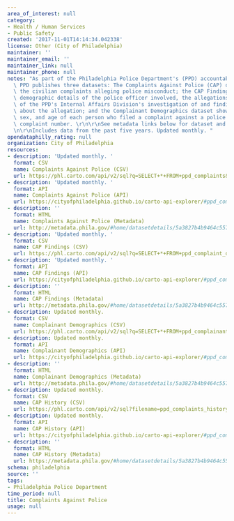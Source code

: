```yaml
---
area_of_interest: null
category:
- Health / Human Services
- Public Safety
created: '2017-11-01T14:14:34.042338'
license: Other (City of Philadelphia)
maintainer: ''
maintainer_email: ''
maintainer_link: null
maintainer_phone: null
notes: "As part of the Philadelphia Police Department's (PPD) accountability processes,\
  \ PPD publishes three datasets: The Complaints Against Police (CAP) dataset documents\
  \ the civilian complaints alleging police misconduct; the CAP Findings dataset provides\
  \ demographic details of the police officer involved, the allegations, and the status\
  \ of the PPD's Internal Affairs Division's investigation of and findings (if available)\
  \ about the allegation; and the Complainant Demographics dataset shows the race,\
  \ sex, and age of each person who filed a complaint against a police officer by\
  \ complaint number. \r\n\r\nSee metadata links below for dataset and field descriptions.\r\
  \n\r\nIncludes data from the past five years. Updated monthly. "
opendataphilly_rating: null
organization: City of Philadelphia
resources:
- description: 'Updated monthly. '
  format: CSV
  name: Complaints Against Police (CSV)
  url: https://phl.carto.com/api/v2/sql?q=SELECT+*+FROM+ppd_complaints&filename=ppd_complaints&format=csv&skipfields=cartodb_id,the_geom,the_geom_webmercator
- description: 'Updated monthly. '
  format: API
  name: Complaints Against Police (API)
  url: https://cityofphiladelphia.github.io/carto-api-explorer/#ppd_complaints
- description: ''
  format: HTML
  name: Complaints Against Police (Metadata)
  url: http://metadata.phila.gov/#home/datasetdetails/5a3827b4b9464c55711a0816/representationdetails/5a3827dbb954635579423e0f/
- description: 'Updated monthly. '
  format: CSV
  name: CAP Findings (CSV)
  url: https://phl.carto.com/api/v2/sql?q=SELECT+*+FROM+ppd_complaint_disciplines&filename=ppd_complaint_disciplines&format=csv&skipfields=cartodb_id,the_geom,the_geom_webmercator
- description: 'Updated monthly. '
  format: API
  name: CAP Findings (API)
  url: https://cityofphiladelphia.github.io/carto-api-explorer/#ppd_complaint_disciplines
- description: ''
  format: HTML
  name: CAP Findings (Metadata)
  url: http://metadata.phila.gov/#home/datasetdetails/5a3827b4b9464c55711a0816/representationdetails/5a3827b6b9464c55711a081a/
- description: Updated monthly.
  format: CSV
  name: Complainant Demographics (CSV)
  url: https://phl.carto.com/api/v2/sql?q=SELECT+*+FROM+ppd_complainant_demographics&filename=ppd_complainant_demographics&format=csv&skipfields=cartodb_id,the_geom,the_geom_webmercator
- description: Updated monthly.
  format: API
  name: Complainant Demographics (API)
  url: https://cityofphiladelphia.github.io/carto-api-explorer/#ppd_complainant_demographics
- description: ''
  format: HTML
  name: Complainant Demographics (Metadata)
  url: http://metadata.phila.gov/#home/datasetdetails/5a3827b4b9464c55711a0816/representationdetails/5da768d5e1847000154b928a/
- description: Updated monthly.
  format: CSV
  name: CAP History (CSV)
  url: https://phl.carto.com/api/v2/sql?filename=ppd_complaints_history&format=csv&skipfields=cartodb_id,the_geom,the_geom_webmercator&q=SELECT%20*%20FROM%20ppd_complaints_history
- description: Updated monthly.
  format: API
  name: CAP History (API)
  url: https://cityofphiladelphia.github.io/carto-api-explorer/#ppd_complaints_history
- description: ''
  format: HTML
  name: CAP History (Metadata)
  url: https://metadata.phila.gov/#home/datasetdetails/5a3827b4b9464c55711a0816/representationdetails/63c86b4ebe68e70012069642/
schema: philadelphia
source: ''
tags:
- Philadelphia Police Department
time_period: null
title: Complaints Against Police
usage: null
---
```

